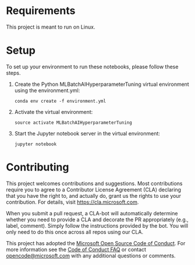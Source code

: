 # Requirements

This project is meant to run on Linux. 

# Setup

To set up your environment to run these notebooks, please follow these
steps.

1. Create the Python MLBatchAIHyperparameterTuning virtual environment using the environment.yml:
   ```
   conda env create -f environment.yml
   ```
2. Activate the virtual environment:
   ```
   source activate MLBatchAIHyperparameterTuning
   ```
3. Start the Jupyter notebook server in the virtual environment:
   ```
   jupyter notebook
   ```

# Contributing

This project welcomes contributions and suggestions.  Most contributions require you to agree to a
Contributor License Agreement (CLA) declaring that you have the right to, and actually do, grant us
the rights to use your contribution. For details, visit https://cla.microsoft.com.

When you submit a pull request, a CLA-bot will automatically determine whether you need to provide
a CLA and decorate the PR appropriately (e.g., label, comment). Simply follow the instructions
provided by the bot. You will only need to do this once across all repos using our CLA.

This project has adopted the [Microsoft Open Source Code of Conduct](https://opensource.microsoft.com/codeofconduct/).
For more information see the [Code of Conduct FAQ](https://opensource.microsoft.com/codeofconduct/faq/) or
contact [opencode@microsoft.com](mailto:opencode@microsoft.com) with any additional questions or comments.
